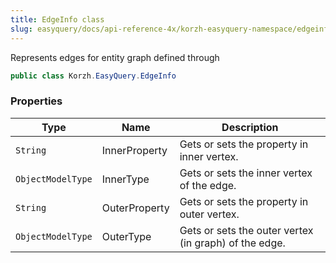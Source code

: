 ```yaml
---
title: EdgeInfo class
slug: easyquery/docs/api-reference-4x/korzh-easyquery-namespace/edgeinfo-class
---
```



Represents edges for entity graph defined through <see cref="!:Korzh.EasyQuery.Linq.ObjectGraph" />
```csharp
public class Korzh.EasyQuery.EdgeInfo

```

### Properties

| Type | Name | Description | 
| --- | --- | --- | 
| `String` | InnerProperty | Gets or sets the property in inner vertex. | 
| `ObjectModelType` | InnerType | Gets or sets the inner vertex of the edge. | 
| `String` | OuterProperty | Gets or sets the property in outer vertex. | 
| `ObjectModelType` | OuterType | Gets or sets the outer vertex (in graph) of the edge. |